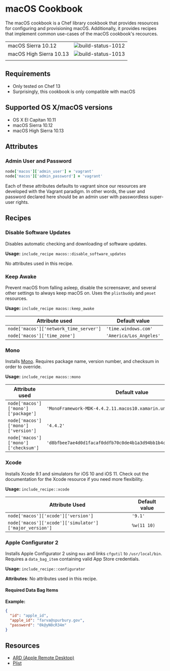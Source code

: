 macOS Cookbook
==============

The macOS cookbook is a Chef library cookbook that provides resources for configuring
and provisioning macOS. Additionally, it provides recipes that implement common
use-cases of the macOS cookbook's recources.

|||
|-|-|
| macOS Sierra 10.12 | ![build-status-1012](https://office.visualstudio.com/_apis/public/build/definitions/59d72877-1cea-4eb6-9d06-66716573631a/2143/badge) |
| macOS High Sierra 10.13 | ![build-status-1013](https://office.visualstudio.com/_apis/public/build/definitions/59d72877-1cea-4eb6-9d06-66716573631a/2140/badge) |
|||

Requirements
------------

- Only tested on Chef 13
- Surprisingly, this cookbook is only compatible with macOS

Supported OS X/macOS versions
-----------------------------

- OS X El Capitan 10.11
- macOS Sierra 10.12
- macOS High Sierra 10.13

Attributes
----------

### Admin User and Password

```ruby
node['macos']['admin_user'] = 'vagrant'
node['macos']['admin_password'] = 'vagrant'
```

Each of these attributes defaults to vagrant since our resources are developed
with the Vagrant paradigm. In other words, the user and password declared here
should be an admin user with passwordless super-user rights.

Recipes
-------

### Disable Software Updates

Disables automatic checking and downloading of software updates.

**Usage:** `include_recipe macos::disable_software_updates`

No attributes used in this recipe.

### Keep Awake

Prevent macOS from falling asleep, disable the screensaver, and
several other settings to always keep macOS on. Uses the `plistbuddy` and `pmset`
resources.

**Usage:** `include_recipe macos::keep_awake`

| Attribute used                        | Default value           |
|---------------------------------------|-------------------------|
| `node['macos']['network_time_server']`| `'time.windows.com'`    |
| `node['macos']['time_zone']`          | `'America/Los_Angeles'` |

### Mono

Installs [Mono](http://www.mono-project.com/docs/about-mono/). Requires package
name, version number, and checksum in order to override.

**Usage:** `include_recipe macos::mono`

| Attribute used                      | Default value              |
|-------------------------------------|----------------------------------------|
| `node['macos']['mono']['package']`  | `'MonoFramework-MDK-4.4.2.11.macos10.xamarin.universal.pkg'` |
| `node['macos']['mono']['version']`  | `'4.4.2'`                  |
| `node['macos']['mono']['checksum']` | `'d8bfbee7ae4d0d1facaf0ddfb70c0de4b1a3d94bb1b4c38e8fa4884539f54e23'` |

### Xcode

Installs Xcode 9.1 and simulators for iOS 10 and iOS 11. Check out
the documentation for the Xcode resource if you need more flexibility.

**Usage:** `include_recipe::xcode`

| Attribute Used                                                | Default value |
|---------------------------------------------------------------|---------------|
| `node['macos']['xcode']['version']`                           |  `'9.1'`      |
| `node['macos']['xcode']['simulator']['major_version']`        | `%w(11 10)`   |

### Apple Configurator 2

Installs Apple Configurator 2 using `mas` and links `cfgutil` to
`/usr/local/bin`. Requires a `data_bag_item` containing valid App Store credentials.

**Usage:** `include_recipe::configurator`

**Attributes**: No attributes used in this recipe.

#### Required Data Bag Items

**Example:**

```json
{
  "id": "apple_id",
  "apple_id": "farva@spurbury.gov",
  "password": "0k@yN0cR34m"
}
```

Resources
---------

- [ARD (Apple Remote Desktop)](https://github.com/Microsoft/macos-cookbook/blob/feature/documentation/documentation/resource_ard.md)
- [Plist](https://github.com/Microsoft/macos-cookbook/blob/feature/documentation/documentation/resource_plist.md)
